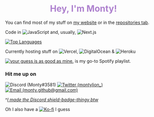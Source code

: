 <h1 align=center style="color: #ae81ce">Hey, I'm Monty!</h1>

You can find most of my stuff on [my website](https://monty.ga/) or in the [repositories tab](https://github.com/montylion?tab=repositories).

Code in ![JavaScript](https://img.shields.io/badge/JavaScript-%23323330.svg?style=flat&logo=javascript&logoColor=%23F7DF1E) and, usually, ![Next.js](https://img.shields.io/badge/Next%2Ejs-%23000000.svg?style=flat&logo=nextdotjs&logoColor=white)

[![Top Languages](https://github-readme-stats.vercel.app/api/top-langs/?username=montylion&theme=material-palenight&hide_border=true&custom_title=I%27m%20sorry,%20it%27s%20JavaScript)](https://github.com/montylion?tab=repositories&q=&type=&language=javascript&sort=)

Currently hosting stuff on ![Vercel](https://img.shields.io/badge/Vercel-%23000000.svg?style=flat&logo=vercel&logoColor=white), ![DigitalOcean](https://img.shields.io/badge/DigitalOcean-%230167ff.svg?style=flat&logo=digitalOcean&logoColor=white) & ![Heroku](https://img.shields.io/badge/Heroku-%23430098.svg?style=flat&logo=heroku&logoColor=white)



[![your guess is as good as mine.](https://img.shields.io/badge/your%20guess%20is%20as%20good%20as%20mine.-1db954?style=flat&logo=spotify&logoColor=white)](https://open.spotify.com/playlist/5rx5PZoWqEeaoivwz350Ki?si=42f3ec6e4098402f) is my go-to Spotify playlist.

### Hit me up on
![Discord (Monty#3581)](https://discord-md-badge.vercel.app/api/shield/406125028065804289?style=flat)
[![Twitter (montylion_)](https://img.shields.io/badge/montylion__-%231DA1F2.svg?style=flat&logo=Twitter&logoColor=white)](https://twitter.com/montylion_)
[![Email (monty.github@gmail.com)](https://img.shields.io/badge/monty.github-D14836?style=flat&logo=gmail&logoColor=white)](mailto:monty.github@gmail.com)

^[*I made the Discord shield-badge-thingy btw*](https://github.com/montylion/discord-md-badge)

Oh I also have a [![Ko-fi](https://img.shields.io/badge/Ko--fi-F16061?style=flat&logo=ko-fi&logoColor=white)](https://ko-fi.com/montylion) I guess
